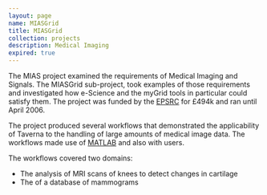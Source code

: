 ```yaml
---
layout: page
name: MIASGrid
title: MIASGrid
collection: projects
description: Medical Imaging
expired: true
---
```


The MIAS project examined the requirements of Medical Imaging and Signals.
The MIASGrid sub-project, took examples of those requirements and investigated how e-Science and the myGrid tools in particular could satisfy them.
The project was funded by the [EPSRC](http://www.epsrc.ac.uk/) for £494k and ran until April 2006.

The project produced several workflows that demonstrated the applicability of Taverna to the handling of large amounts of medical image data. The workflows made use of [MATLAB](http://uk.mathworks.com/products/matlab/) and also with users.

The workflows covered two domains:

* The analysis of MRI scans of knees to detect changes in cartilage
* The of a database of mammograms
